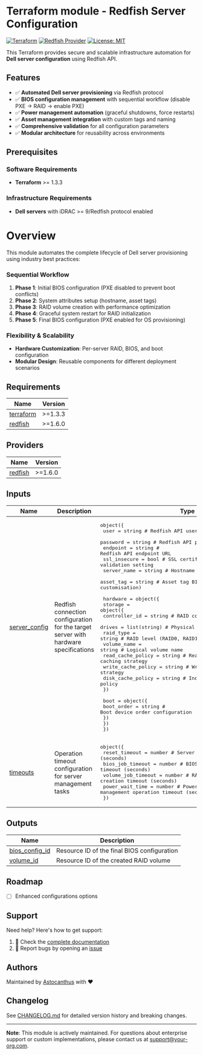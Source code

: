 <!-- BEGIN_TF_DOCS -->
# Terraform module - Redfish Server Configuration

[![Terraform](https://img.shields.io/badge/terraform->=1.3.3-blue.svg)](https://www.terraform.io/)
[![Redfish Provider](https://img.shields.io/badge/redfish->=1.6.0-orange.svg)](https://registry.terraform.io/providers/dell/redfish/latest)
[![License: MIT](https://img.shields.io/badge/License-MIT-yellow.svg)](https://opensource.org/licenses/MIT)

This Terraform provides secure and scalable infrastructure automation for **Dell server configuration** using Redfish API.

## Features

- ✅ **Automated Dell server provisioning** via Redfish protocol
- ✅ **BIOS configuration management** with sequential workflow (disable PXE → RAID → enable PXE)
- ✅ **Power management automation** (graceful shutdowns, force restarts)
- ✅ **Asset management integration** with custom tags and naming
- ✅ **Comprehensive validation** for all configuration parameters
- ✅ **Modular architecture** for reusability across environments

## Prerequisites

### Software Requirements
- **Terraform** >= 1.3.3

### Infrastructure Requirements
- **Dell servers** with iDRAC >= 9/Redfish protocol enabled

# Overview

This module automates the complete lifecycle of Dell server provisioning using industry best practices:

### **Sequential Workflow**
1. **Phase 1**: Initial BIOS configuration (PXE disabled to prevent boot conflicts)
2. **Phase 2**: System attributes setup (hostname, asset tags)
3. **Phase 3**: RAID volume creation with performance optimization
4. **Phase 4**: Graceful system restart for RAID initialization
5. **Phase 5**: Final BIOS configuration (PXE enabled for OS provisioning)

### **Flexibility & Scalability**
- **Hardware Customization**: Per-server RAID, BIOS, and boot configuration
- **Modular Design**: Reusable components for different deployment scenarios
## Requirements

| Name | Version |
|------|---------|
| <a name="requirement_terraform"></a> [terraform](#requirement\_terraform) | >=1.3.3 |
| <a name="requirement_redfish"></a> [redfish](#requirement\_redfish) | >=1.6.0 |
## Providers

| Name | Version |
|------|---------|
| <a name="provider_redfish"></a> [redfish](#provider\_redfish) | >=1.6.0 |
## Inputs

| Name | Description | Type | Default | Required |
|------|-------------|------|---------|:--------:|
| <a name="input_server_config"></a> [server\_config](#input\_server\_config) | Redfish connection configuration for the target server with hardware specifications | <pre>object({<br/>    user         = string # Redfish API username<br/>    password     = string # Redfish API password<br/>    endpoint     = string # Redfish API endpoint URL<br/>    ssl_insecure = bool   # SSL certificate validation setting<br/>    server_name  = string # Hostname BIOS server<br/>    asset_tag    = string # Asset tag BIOS configuration (for iPXE customisation)<br/><br/>    hardware = object({<br/>      storage = object({<br/>        controller_id         = string        # RAID controller identifier<br/>        drives                = list(string)  # Physical drive identifiers<br/>        raid_type             = string        # RAID level (RAID0, RAID1, RAID5, etc.)<br/>        volume_name           = string        # Logical volume name<br/>        read_cache_policy     = string        # Read caching strategy<br/>        write_cache_policy    = string        # Write caching strategy  <br/>        disk_cache_policy     = string        # Individual disk cache policy<br/>      })<br/>      <br/>      boot = object({<br/>        boot_order = string # Boot device order configuration<br/>      })<br/>    })<br/>  })</pre> | n/a | yes |
| <a name="input_timeouts"></a> [timeouts](#input\_timeouts) | Operation timeout configuration for server management tasks | <pre>object({<br/>    reset_timeout      = number # Server restart timeout (seconds)<br/>    bios_job_timeout   = number # BIOS configuration job timeout (seconds)<br/>    volume_job_timeout = number # RAID volume creation timeout (seconds)<br/>    power_wait_time    = number # Power management operation timeout (seconds)<br/>  })</pre> | <pre>{<br/>  "bios_job_timeout": 1200,<br/>  "power_wait_time": 120,<br/>  "reset_timeout": 120,<br/>  "volume_job_timeout": 1200<br/>}</pre> | no |
## Outputs

| Name | Description |
|------|-------------|
| <a name="output_bios_config_id"></a> [bios\_config\_id](#output\_bios\_config\_id) | Resource ID of the final BIOS configuration |
| <a name="output_volume_id"></a> [volume\_id](#output\_volume\_id) | Resource ID of the created RAID volume |

## Roadmap

- [ ] Enhanced configurations options

## Support

Need help? Here's how to get support:

1. 📖 Check the [complete documentation](./docs/)
2. 🐛 Report bugs by opening an [issue](https://github.com/Astocanthus/low-layer-platform/issues)

## Authors

Maintained by [Astocanthus](https://github.com/Astocanthus) with ❤️

## Changelog

See [CHANGELOG.md](./CHANGELOG.md) for detailed version history and breaking changes.

---
**Note**: This module is actively maintained. For questions about enterprise support or custom implementations, please contact us at [support@your-org.com](mailto:contact@low-layer.com).
<!-- END_TF_DOCS -->